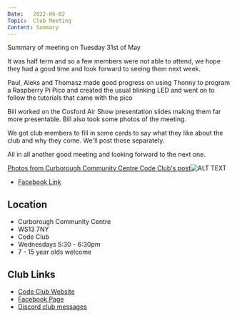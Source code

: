 ```yaml
---
Date:   2022-06-02
Topic:  Club Meeting
Content: Summary
---
```

Summary of meeting on Tuesday 31st of May

It was half term and so a few members were not able to attend, we hope they had a good time and look forward to seeing them next week.

Paul, Aleks and Thomasz made good progress on using Thonny to program a Raspberry Pi Pico and created the usual blinking LED and went on to follow the tutorials that came with the pico

Bill worked on the Cosford Air Show presentation slides making them far more presentable. Bill also took some photos of the meeting.

We got club members to fill in some cards to say what they like about the club and why they come. We'll post those separately.

All in all another good meeting and looking forward to the next one.

[Photos from Curborough Community Centre Code Club's post](https://www.facebook.com/1481985248595237/posts/4904743072986087/)![ALT TEXT](https://scontent.fbhx6-1.fna.fbcdn.net/v/t39.30808-6/285678783_4904738282986566_6328110784872182617_n.jpg?_nc_cat=106&ccb=1-7&_nc_sid=5f2048&_nc_ohc=sqXjI8SqXfsAX-hRVTU&_nc_ht=scontent.fbhx6-1.fna&edm=AKK4YLsEAAAA&oh=00_AfDityiJXU7tQt-P9uDMVG5pr2S1jVe8t_2Rrs9opF0YqA&oe=652C0753)

* [Facebook Link](https://www.facebook.com/1481985248595237/posts/4904743072986087/)

## Location

* Curborough Community Centre
* WS13 7NY
* Code Club
* Wednesdays 5:30 - 6:30pm
* 7 - 15 year olds welcome

## Club Links

* [Code Club Website](https://lichfield-code-club.github.io/)
* [Facebook Page](https://www.facebook.com/LichfieldCoders)
* [Discord club messages](https://discord.gg/szz6xGK)
